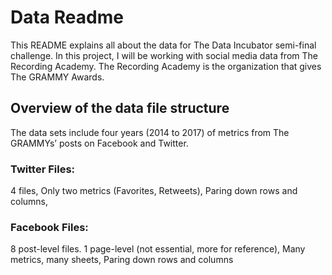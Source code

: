 # Data Readme
This README explains all about the data for The Data Incubator semi-final challenge. 
In this project, I will be working with social media data from The Recording Academy. The Recording Academy is the organization that gives The GRAMMY Awards.

## Overview of the data file structure
The data sets include four years (2014 to 2017) of metrics from The GRAMMYs’ posts on Facebook and Twitter.

### Twitter Files:
4 files, 
Only two metrics (Favorites, Retweets), 
Paring down rows and columns, 

### Facebook Files:
8 post-level files.
1 page-level (not essential, more for reference),
Many metrics, many sheets,
Paring down rows and columns
